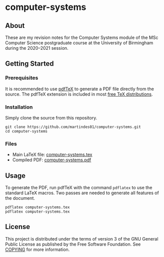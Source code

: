 # computer-systems

## About

These are my revision notes for the Computer Systems module of the MSc Computer Science postgraduate course at the University of Birmingham during the 2020&ndash;2021 session.

## Getting Started

### Prerequisites

It is recommended to use [pdfTeX](http://tug.org/applications/pdftex/) to generate a PDF file directly from the source.
The pdfTeX extension is included in most [free TeX distributions](http://www.tug.org/interest.html#free).

### Installation

Simply clone the source from this repository.

```shell
git clone https://github.com/martindes01/computer-systems.git
cd computer-systems
```
### Files

- Main LaTeX file: [computer-systems.tex](computer-systems.tex)
- Compiled PDF: [computer-systems.pdf](computer-systems.pdf)

## Usage

To generate the PDF, run pdfTeX with the command `pdflatex` to use the standard LaTeX macros.
Two passes are needed to generate all features of the document.

```shell
pdflatex computer-systems.tex
pdflatex computer-systems.tex
```

## License

This project is distributed under the terms of version 3 of the GNU General Public License as published by the Free Software Foundation.
See [COPYING](COPYING) for more information.

